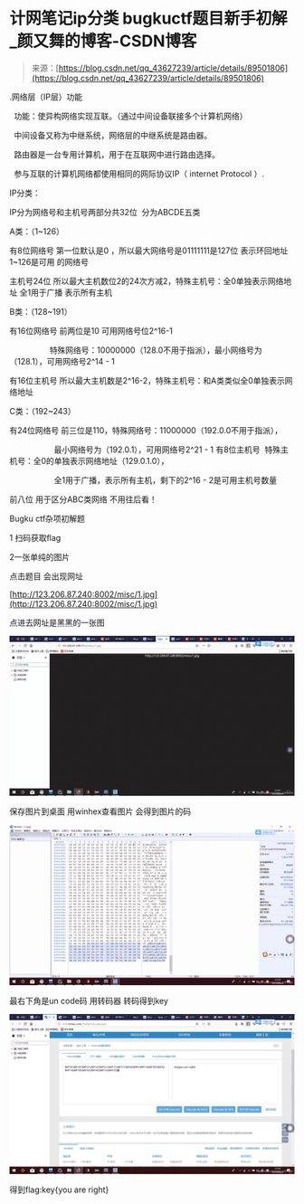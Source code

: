 <!--yml
category: 未分类
date: 2022-04-26 14:44:19
-->

# 计网笔记ip分类 bugkuctf题目新手初解_颜又舞的博客-CSDN博客

> 来源：[https://blog.csdn.net/qq_43627239/article/details/89501806](https://blog.csdn.net/qq_43627239/article/details/89501806)

.网络层（IP层）功能

  功能：使异构网络实现互联。（通过中间设备联接多个计算机网络）

  中间设备又称为中继系统，网络层的中继系统是路由器。

  路由器是一台专用计算机，用于在互联网中进行路由选择。

  参与互联的计算机网络都使用相同的网际协议IP（ internet Protocol ）.

IP分类：

IP分为网络号和主机号两部分共32位  分为ABCDE五类

A类：（1~126）

有8位网络号 第一位默认是0 ，所以最大网络号是01111111是127位 表示环回地址 1~126是可用 的网络号

主机号24位 所以最大主机数位2的24次方减2，特殊主机号：全0单独表示网络地址 全1用于广播 表示所有主机

B类：（128~191）

有16位网络号 前两位是10 可用网络号位2^16-1

                  特殊网络号：10000000（128.0不用于指派），最小网络号为（128.1），可用网络号2^14 - 1

有16位主机号 所以最大主机数是2^16-2，特殊主机号：和A类类似全0单独表示网络地址

C类：（192~243）

有24位网络号 前三位是110，特殊网络号：11000000（192.0.0不用于指派），

                    最小网络号为（192.0.1），可用网络号2^21 - 1
有8位主机号  特殊主机号：全0的单独表示网络地址（129.0.1.0），

                    全1用于广播，表示所有主机，剩下的2^16 - 2是可用主机号数量

前八位 用于区分ABC类网络 不用往后看！

Bugku ctf杂项初解题

1 扫码获取flag

2一张单纯的图片

点击题目 会出现网址

[http://123.206.87.240:8002/misc/1.jpg](http://123.206.87.240:8002/misc/1.jpg)

点进去网址是黑黑的一张图

![](img/75ad3c803d944d3da4abb568f8e46b91.png)

保存图片到桌面 用winhex查看图片 会得到图片的码

![](img/7e672a7e4741b34eb2bd0e0e01c9dcd2.png)

最右下角是un code码 用转码器 转码得到key

![](img/fe92430a62cc8e0f1dbacddaeb04276f.png)

得到flag:key{you are right}